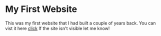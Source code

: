 # My First Website
This was my first website that I had built a couple of years back.
You can vist it here [click](http://atharva4d.rf.gd/)
If the site isn't visible let me know!
